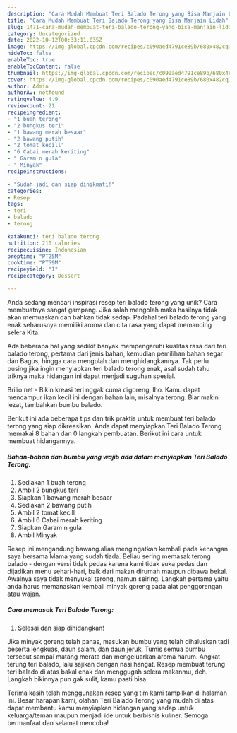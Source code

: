 ```yaml
---
description: "Cara Mudah Membuat Teri Balado Terong yang Bisa Manjain Lidah"
title: "Cara Mudah Membuat Teri Balado Terong yang Bisa Manjain Lidah"
slug: 1471-cara-mudah-membuat-teri-balado-terong-yang-bisa-manjain-lidah
category: Uncategorized
date: 2022-10-12T00:33:11.035Z
image: https://img-global.cpcdn.com/recipes/c090aed4791ce89b/680x482cq70/teri-balado-terong-foto-resep-utama.jpg
hideToc: false
enableToc: true
enableTocContent: false
thumbnail: https://img-global.cpcdn.com/recipes/c090aed4791ce89b/680x482cq70/teri-balado-terong-foto-resep-utama.jpg
cover: https://img-global.cpcdn.com/recipes/c090aed4791ce89b/680x482cq70/teri-balado-terong-foto-resep-utama.jpg
author: Admin
authorAv: notfound
ratingvalue: 4.9
reviewcount: 21
recipeingredient:
- "1 buah terong"
- "2 bungkus teri"
- "1 bawang merah besaar"
- "2 bawang putih"
- "2 tomat kecill"
- "6 Cabai merah keriting"
- " Garam n gula"
- " Minyak"
recipeinstructions:

- "Sudah jadi dan siap dinikmati!"
categories:
- Resep
tags:
- teri
- balado
- terong

katakunci: teri balado terong 
nutrition: 210 calories
recipecuisine: Indonesian
preptime: "PT25M"
cooktime: "PT59M"
recipeyield: "1"
recipecategory: Dessert

---
```





Anda sedang mencari inspirasi resep teri balado terong yang unik? Cara membuatnya sangat gampang. Jika salah mengolah maka hasilnya tidak akan memuaskan dan bahkan tidak sedap. Padahal teri balado terong yang enak seharusnya memiliki aroma dan cita rasa yang dapat memancing selera Kita.





Ada beberapa hal yang sedikit banyak mempengaruhi kualitas rasa dari teri balado terong, pertama dari jenis bahan, kemudian pemilihan bahan segar dan Bagus, hingga cara mengolah dan menghidangkannya. Tak perlu pusing jika ingin menyiapkan teri balado terong enak,      asal sudah tahu triknya maka hidangan ini dapat menjadi suguhan spesial.














Brilio.net - Bikin kreasi teri nggak cuma digoreng, lho. Kamu dapat mencampur ikan kecil ini dengan bahan lain, misalnya terong. Biar makin lezat, tambahkan bumbu balado.






Berikut ini ada beberapa tips dan trik praktis untuk membuat teri balado terong yang siap dikreasikan. Anda dapat menyiapkan Teri Balado Terong memakai 8 bahan dan 0 langkah pembuatan. Berikut ini cara untuk membuat hidangannya.

<!--inarticleads1-->

##### Bahan-bahan dan bumbu yang wajib ada dalam menyiapkan Teri Balado Terong:

1. Sediakan 1 buah terong
1. Ambil 2 bungkus teri
1. Siapkan 1 bawang merah besaar
1. Sediakan 2 bawang putih
1. Ambil 2 tomat kecill
1. Ambil 6 Cabai merah keriting
1. Siapkan  Garam n gula
1. Ambil  Minyak


Resep ini mengandung bawang.alias mengingatkan kembali pada kenangan saya bersama Mama yang sudah tiada. Beliau sering memasak terong balado - dengan versi tidak pedas karena kami tidak suka pedas dan dijadikan menu sehari-hari, baik dari makan dirumah maupun dibawa bekal. Awalnya saya tidak menyukai terong, namun seiring. Langkah pertama yaitu anda harus memanaskan kembali minyak goreng pada alat penggorengan atau wajan. 

<!--inarticleads2-->

##### Cara memasak Teri Balado Terong:


1. Selesai dan siap dihidangkan!

Jika minyak goreng telah panas, masukan bumbu yang telah dihaluskan tadi beserta lengkuas, daun salam, dan daun jeruk. Tumis semua bumbu tersebut sampai matang merata dan mengeluarkan aroma harum. Angkat terung teri balado, lalu sajikan dengan nasi hangat. Resep membuat terung teri balado di atas bakal enak dan menggugah selera makanmu, deh. Langkah bikinnya pun gak sulit, kamu pasti bisa. 

Terima kasih telah menggunakan resep yang tim kami tampilkan di halaman ini. Besar harapan kami, olahan Teri Balado Terong yang mudah di atas dapat membantu kamu menyiapkan hidangan yang sedap untuk keluarga/teman maupun menjadi ide untuk berbisnis kuliner. Semoga bermanfaat dan selamat mencoba!
